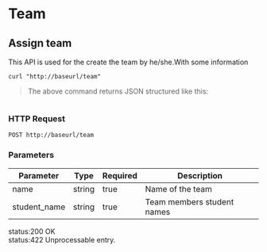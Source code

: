 # Team

## Assign team

This API is used for the create the team by he/she.With some information

```shell
curl "http://baseurl/team"
```


> The above command returns JSON structured like this:

```json
```


### HTTP Request

 `POST http://baseurl/team`

### Parameters

Parameter |Type | Required | Description
---------|------| ------- | -----------
name   | string  | true   | Name of the team
student_name   | string | true  | Team members student names

<aside class="success">status:200 OK </aside>
<aside class="warning">status:422 Unprocessable entry.</aside>